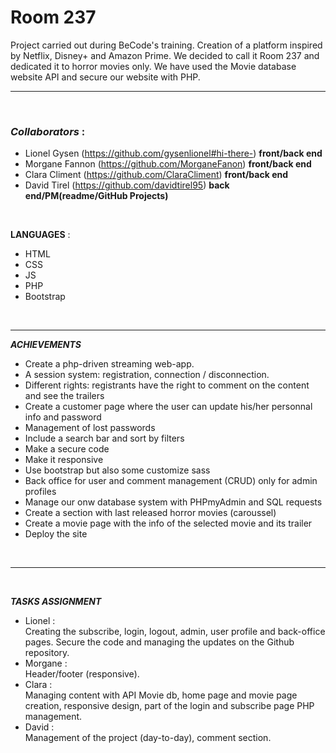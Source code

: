 # **Room 237**

Project carried out during BeCode's training. Creation of a platform inspired by Netflix, Disney+ and Amazon Prime. We decided to call it Room 237 and dedicated it to horror movies only. We have used the Movie database website API and secure our website with PHP.

---
<br>

### *Collaborators* : 

- Lionel Gysen (https://github.com/gysenlionel#hi-there-) **front/back end**
- Morgane Fannon (https://github.com/MorganeFanon) **front/back end**
- Clara Climent (https://github.com/ClaraCliment) **front/back end**
- David Tirel (https://github.com/davidtirel95) **back end/PM(readme/GitHub Projects)**

<br>

**LANGUAGES** : 
- HTML
- CSS
- JS
- PHP
- Bootstrap 


<br>

---

***ACHIEVEMENTS***

- Create a php-driven streaming web-app.
- A session system: registration, connection / disconnection.
- Different rights: registrants have the right to comment on the content and see the trailers
- Create a customer page where the user can update his/her personnal info and password
- Management of lost passwords
- Include a search bar and sort by filters
- Make a secure code
- Make it responsive
- Use bootstrap but also some customize sass
- Back office for user and comment management (CRUD) only for admin profiles
- Manage our onw database system with PHPmyAdmin and SQL requests
- Create a section with last released horror movies (caroussel)
- Create a movie page with the info of the selected movie and its trailer
- Deploy the site
<br>


---
<br>


***TASKS ASSIGNMENT***
<br>

- Lionel : <br>
Creating the subscribe, login, logout, admin, user profile and back-office pages. Secure the code and managing the updates on the Github repository.
- Morgane : <br>
Header/footer (responsive).
- Clara : <br>
Managing content with API Movie db, home page and movie page creation, responsive design, part of the login and subscribe page PHP management.
- David : <br>
Management of the project (day-to-day), comment section.